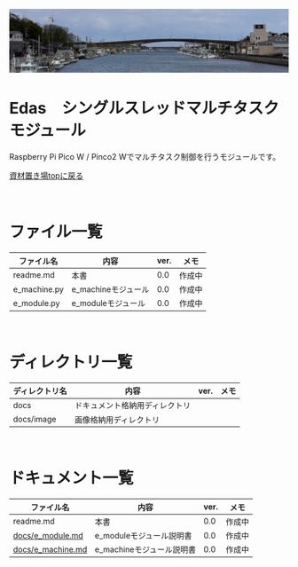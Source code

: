 ![alt text](docs/image/image04.jpg)

 # Edas　シングルスレッドマルチタスクモジュール
 Raspberry Pi Pico W / Pinco2 Wでマルチタスク制御を行うモジュールです。

[資材置き場topに戻る](../)

<br>

# ファイル一覧

| ファイル名   | 内容                | ver. | メモ   |
| ------------ | ------------------- | ---- | ------ |
| readme.md    | 本書                | 0.0  | 作成中 |
| e_machine.py | e_machineモジュール | 0.0  | 作成中 |
| e_module.py  | e_moduleモジュール  | 0.0  | 作成中 |

<br>

# ディレクトリ一覧

| ディレクトリ名 | 内容                           | ver. | メモ |
| -------------- | ------------------------------ | ---- | ---- |
| docs           | ドキュメント格納用ディレクトリ |      |      |
| docs/image     | 画像格納用ディレクトリ         |      |      |

<br>

# ドキュメント一覧

| ファイル名                             | 内容                      | ver. | メモ   |
| -------------------------------------- | ------------------------- | ---- | ------ |
| readme.md                              | 本書                      | 0.0  | 作成中 |
| [docs/e_module.md](docs/e_module.md)   | e_moduleモジュール説明書  | 0.0  | 作成中 |
| [docs/e_machine.md](docs/e_machine.md) | e_machineモジュール説明書 | 0.0  | 作成中 |
